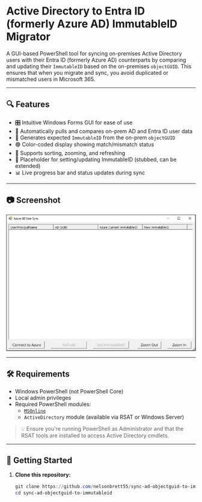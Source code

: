 # Active Directory to Entra ID (formerly Azure AD) ImmutableID Migrator

A GUI-based PowerShell tool for syncing on-premises Active Directory users with their Entra ID (formerly Azure AD) counterparts by comparing and updating their `ImmutableID` based on the on-premises `objectGUID`. This ensures that when you migrate and sync, you avoid duplicated or mismatched users in Microsoft 365.

---

## 🔍 Features

- 🎛️ Intuitive Windows Forms GUI for ease of use  
- 🔄 Automatically pulls and compares on-prem AD and Entra ID user data  
- 🧮 Generates expected `ImmutableID` from the on-prem `objectGUID`  
- 🟢 Color-coded display showing match/mismatch status  
- 🔁 Supports sorting, zooming, and refreshing  
- 🔐 Placeholder for setting/updating ImmutableID (stubbed, can be extended)  
- 📊 Live progress bar and status updates during sync  

---

## 📷 Screenshot

![Screenshot](https://github.com/nelsonbrett55/sync-ad-objectguid-to-immutableid/blob/main/Screenshot.png)

---

## 🛠 Requirements

- Windows PowerShell (not PowerShell Core)
- Local admin privileges
- Required PowerShell modules:
  - [`MSOnline`](https://learn.microsoft.com/en-us/powershell/module/msonline/?view=azureadps-1.0)  
  - `ActiveDirectory` module (available via RSAT or Windows Server)

> 💡 Ensure you're running PowerShell as Administrator and that the RSAT tools are installed to access Active Directory cmdlets.

---

## 🚀 Getting Started

1. **Clone this repository:**
   ```powershell
   git clone https://github.com/nelsonbrett55/sync-ad-objectguid-to-immutableid.git
   cd sync-ad-objectguid-to-immutableid

